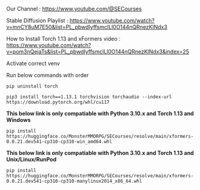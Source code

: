 Our Channel : https://www.youtube.com/@SECourses

Stable Diffusion Playlist : https://www.youtube.com/watch?v=mnCY8uM7E50&list=PL_pbwdIyffsmclLl0O144nQRnezKlNdx3

How to Install Torch 1.13 and xFormers video : https://www.youtube.com/watch?v=pom3nQejaTs&list=PL_pbwdIyffsmclLl0O144nQRnezKlNdx3&index=25

Activate correct venv

Run below commands with order

```pip uninstall torch```

```pip3 install torch==1.13.1 torchvision torchaudio --index-url https://download.pytorch.org/whl/cu117```

**This below link is only compatiable with Python 3.10.x and Torch 1.13 and Windows**

```pip install https://huggingface.co/MonsterMMORPG/SECourses/resolve/main/xformers-0.0.21.dev541-cp310-cp310-win_amd64.whl```

**This below link is only compatiable with Python 3.10.x and Torch 1.13 and Unix/Linux/RunPod**

```pip install https://huggingface.co/MonsterMMORPG/SECourses/resolve/main/xformers-0.0.21.dev541-cp310-cp310-manylinux2014_x86_64.whl```
